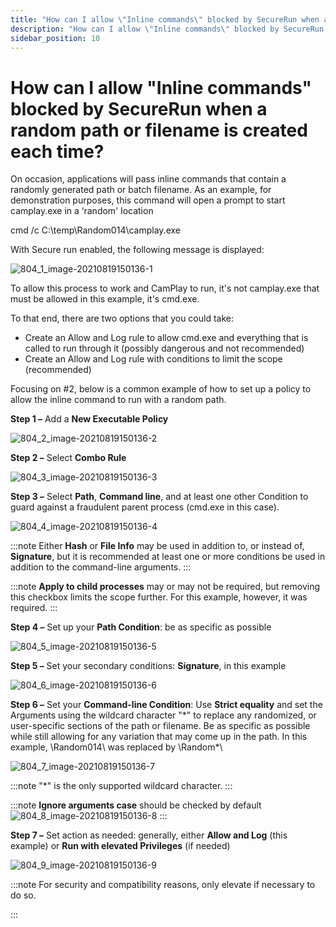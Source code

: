 ```yaml
---
title: "How can I allow \"Inline commands\" blocked by SecureRun when a random path or filename is created each time?"
description: "How can I allow \"Inline commands\" blocked by SecureRun when a random path or filename is created each time?"
sidebar_position: 10
---
```


# How can I allow "Inline commands" blocked by SecureRun when a random path or filename is created each time?

On occasion, applications will pass inline commands that contain a randomly generated path or batch
filename. As an example, for demonstration purposes, this command will open a prompt to start
camplay.exe in a ‘random' location

cmd /c C:\temp\Random014\camplay.exe

With Secure run enabled, the following message is displayed:

![804_1_image-20210819150136-1](/images/endpointpolicymanager/leastprivilege/securerun/804_1_image-20210819150136-1.webp)

To allow this process to work and CamPlay to run, it's not camplay.exe that must be allowed in this
example, it's cmd.exe.

To that end, there are two options that you could take:

- Create an Allow and Log rule to allow cmd.exe and everything that is called to run through
  it (possibly dangerous and not recommended)
- Create an Allow and Log rule with conditions to limit the scope (recommended)

Focusing on #2, below is a common example of how to set up a policy to allow the inline command to
run with a random path.

**Step 1 –** Add a **New Executable Policy**

![804_2_image-20210819150136-2](/images/endpointpolicymanager/leastprivilege/securerun/804_2_image-20210819150136-2.webp)

**Step 2 –** Select **Combo Rule**

![804_3_image-20210819150136-3](/images/endpointpolicymanager/leastprivilege/securerun/804_3_image-20210819150136-3.webp)

**Step 3 –** Select **Path**, **Command line**, and at least one other Condition to guard against a
fraudulent parent process (cmd.exe in this case).

![804_4_image-20210819150136-4](/images/endpointpolicymanager/leastprivilege/securerun/804_4_image-20210819150136-4.webp)

:::note
Either **Hash** or **File Info** may be used in addition to, or instead of,
**Signature**, but it is recommended at least one or more conditions be used in addition
to the command-line arguments.
:::


:::note
**Apply to child processes** may or may not be required, but removing this checkbox limits
the scope further. For this example, however, it was required.
:::


**Step 4 –** Set up your **Path Condition**: be as specific as possible

![804_5_image-20210819150136-5](/images/endpointpolicymanager/leastprivilege/securerun/804_5_image-20210819150136-5.webp)

**Step 5 –** Set your secondary conditions: **Signature**, in this example

![804_6_image-20210819150136-6](/images/endpointpolicymanager/leastprivilege/securerun/804_6_image-20210819150136-6.webp)

**Step 6 –** Set your **Command-line Condition**: Use **Strict equality** and set the
Arguments using the wildcard character "\*" to replace any randomized, or user-specific sections of
the path or filename. Be as specific as possible while still allowing for any variation that may
come up in the path. In this example, \Random014\ was replaced by \Random\*\

![804_7_image-20210819150136-7](/images/endpointpolicymanager/leastprivilege/securerun/804_7_image-20210819150136-7.webp)

:::note
"\*" is the only supported wildcard character.
:::


:::note
**Ignore arguments case** should be checked by
default![804_8_image-20210819150136-8](/images/endpointpolicymanager/leastprivilege/securerun/804_8_image-20210819150136-8.webp)
:::


**Step 7 –** Set action as needed: generally, either **Allow and Log** (this example) or **Run with
elevated Privileges** (if needed)

![804_9_image-20210819150136-9](/images/endpointpolicymanager/leastprivilege/securerun/804_9_image-20210819150136-9.webp)

:::note
For security and compatibility reasons, only elevate if necessary to do so.

:::
